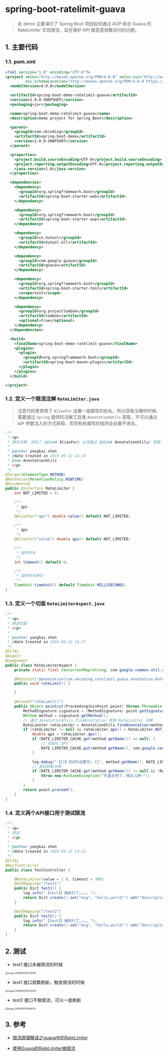 # spring-boot-ratelimit-guava

> 此 demo 主要演示了 Spring Boot 项目如何通过 AOP 结合 Guava 的 RateLimiter 实现限流，旨在保护 API 被恶意频繁访问的问题。

## 1. 主要代码

### 1.1. pom.xml

```xml
<?xml version="1.0" encoding="UTF-8"?>
<project xmlns="http://maven.apache.org/POM/4.0.0" xmlns:xsi="http://www.w3.org/2001/XMLSchema-instance"
         xsi:schemaLocation="http://maven.apache.org/POM/4.0.0 https://maven.apache.org/xsd/maven-4.0.0.xsd">
  <modelVersion>4.0.0</modelVersion>

  <artifactId>spring-boot-demo-ratelimit-guava</artifactId>
  <version>1.0.0-SNAPSHOT</version>
  <packaging>jar</packaging>

  <name>spring-boot-demo-ratelimit-guava</name>
  <description>Demo project for Spring Boot</description>

  <parent>
    <groupId>com.xkcoding</groupId>
    <artifactId>spring-boot-demo</artifactId>
    <version>1.0.0-SNAPSHOT</version>
  </parent>

  <properties>
    <project.build.sourceEncoding>UTF-8</project.build.sourceEncoding>
    <project.reporting.outputEncoding>UTF-8</project.reporting.outputEncoding>
    <java.version>1.8</java.version>
  </properties>

  <dependencies>
    <dependency>
      <groupId>org.springframework.boot</groupId>
      <artifactId>spring-boot-starter-web</artifactId>
    </dependency>

    <dependency>
      <groupId>org.springframework.boot</groupId>
      <artifactId>spring-boot-starter-aop</artifactId>
    </dependency>

    <dependency>
      <groupId>cn.hutool</groupId>
      <artifactId>hutool-all</artifactId>
    </dependency>

    <dependency>
      <groupId>com.google.guava</groupId>
      <artifactId>guava</artifactId>
    </dependency>

    <dependency>
      <groupId>org.springframework.boot</groupId>
      <artifactId>spring-boot-starter-test</artifactId>
      <scope>test</scope>
    </dependency>

    <dependency>
      <groupId>org.projectlombok</groupId>
      <artifactId>lombok</artifactId>
      <optional>true</optional>
    </dependency>
  </dependencies>

  <build>
    <finalName>spring-boot-demo-ratelimit-guava</finalName>
    <plugins>
      <plugin>
        <groupId>org.springframework.boot</groupId>
        <artifactId>spring-boot-maven-plugin</artifactId>
      </plugin>
    </plugins>
  </build>

</project>
```

### 1.2. 定义一个限流注解 `RateLimiter.java`

> 注意代码里使用了 `AliasFor` 设置一组属性的别名，所以获取注解的时候，需要通过 `Spring` 提供的注解工具类 `AnnotationUtils` 获取，不可以通过 `AOP` 参数注入的方式获取，否则有些属性的值将会设置不进去。

```java
/**
 * <p>
 * 限流注解，添加了 {@link AliasFor} 必须通过 {@link AnnotationUtils} 获取，才会生效
 *
 * @author yangkai.shen
 * @date Created in 2019-09-12 14:14
 * @see AnnotationUtils
 * </p>
 */
@Target(ElementType.METHOD)
@Retention(RetentionPolicy.RUNTIME)
@Documented
public @interface RateLimiter {
    int NOT_LIMITED = 0;

    /**
     * qps
     */
    @AliasFor("qps") double value() default NOT_LIMITED;

    /**
     * qps
     */
    @AliasFor("value") double qps() default NOT_LIMITED;

    /**
     * 超时时长
     */
    int timeout() default 0;

    /**
     * 超时时间单位
     */
    TimeUnit timeUnit() default TimeUnit.MILLISECONDS;
}
```

### 1.3. 定义一个切面 `RateLimiterAspect.java`

```java
/**
 * <p>
 * 限流切面
 * </p>
 *
 * @author yangkai.shen
 * @date Created in 2019-09-12 14:27
 */
@Slf4j
@Aspect
@Component
public class RateLimiterAspect {
    private static final ConcurrentMap<String, com.google.common.util.concurrent.RateLimiter> RATE_LIMITER_CACHE = new ConcurrentHashMap<>();

    @Pointcut("@annotation(com.xkcoding.ratelimit.guava.annotation.RateLimiter)")
    public void rateLimit() {

    }

    @Around("rateLimit()")
    public Object pointcut(ProceedingJoinPoint point) throws Throwable {
        MethodSignature signature = (MethodSignature) point.getSignature();
        Method method = signature.getMethod();
        // 通过 AnnotationUtils.findAnnotation 获取 RateLimiter 注解
        RateLimiter rateLimiter = AnnotationUtils.findAnnotation(method, RateLimiter.class);
        if (rateLimiter != null && rateLimiter.qps() > RateLimiter.NOT_LIMITED) {
            double qps = rateLimiter.qps();
            if (RATE_LIMITER_CACHE.get(method.getName()) == null) {
                // 初始化 QPS
                RATE_LIMITER_CACHE.put(method.getName(), com.google.common.util.concurrent.RateLimiter.create(qps));
            }

            log.debug("【{}】的QPS设置为: {}", method.getName(), RATE_LIMITER_CACHE.get(method.getName()).getRate());
            // 尝试获取令牌
            if (RATE_LIMITER_CACHE.get(method.getName()) != null && !RATE_LIMITER_CACHE.get(method.getName()).tryAcquire(rateLimiter.timeout(), rateLimiter.timeUnit())) {
                throw new RuntimeException("手速太快了，慢点儿吧~");
            }
        }
        return point.proceed();
    }
}
```

### 1.4. 定义两个API接口用于测试限流

```java
/**
 * <p>
 * 测试
 * </p>
 *
 * @author yangkai.shen
 * @date Created in 2019-09-12 14:22
 */
@Slf4j
@RestController
public class TestController {

    @RateLimiter(value = 1.0, timeout = 300)
    @GetMapping("/test1")
    public Dict test1() {
        log.info("【test1】被执行了。。。。。");
        return Dict.create().set("msg", "hello,world!").set("description", "别想一直看到我，不信你快速刷新看看~");
    }

    @GetMapping("/test2")
    public Dict test2() {
        log.info("【test2】被执行了。。。。。");
        return Dict.create().set("msg", "hello,world!").set("description", "我一直都在，卟离卟弃");
    }
}
```

## 2. 测试

- test1 接口未被限流的时候

<img src="http://static.xkcoding.com/spring-boot-demo/ratelimit/guava/063719.jpg" alt="image-20190912155209716" style="zoom:50%;" />

- test1 接口频繁刷新，触发限流的时候

<img src="http://static.xkcoding.com/spring-boot-demo/ratelimit/guava/063718-1.jpg" alt="image-20190912155229745" style="zoom:50%;" />

- test2 接口不做限流，可以一直刷新

<img src="http://static.xkcoding.com/spring-boot-demo/ratelimit/guava/063718.jpg" alt="image-20190912155146012" style="zoom:50%;" />

## 3. 参考

- [限流原理解读之guava中的RateLimiter](https://juejin.im/post/5bb48d7b5188255c865e31bc)

- [使用Guava的RateLimiter做限流](https://my.oschina.net/hanchao/blog/1833612)

